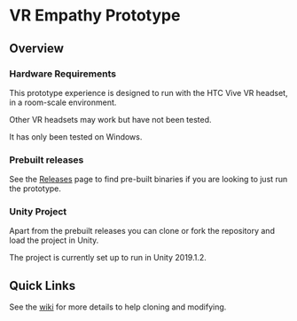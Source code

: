 # VR Empathy Prototype

## Overview

### Hardware Requirements

This prototype experience is designed to run with the HTC Vive VR headset, in a room-scale environment.

Other VR headsets may work but have not been tested.

It has only been tested on Windows.

### Prebuilt releases

See the [Releases](https://github.com/ServiceInnovationLab/VR-Empathy/releases) page to find pre-built binaries if you are looking to just run the prototype.

### Unity Project

Apart from the prebuilt releases you can clone or fork the repository and load the project in Unity.

The project is currently set up to run in Unity 2019.1.2.

## Quick Links

See the [wiki](https://github.com/ServiceInnovationLab/VR-Empathy/wiki) for more details to help cloning and modifying.
